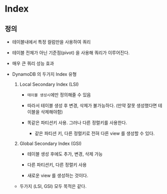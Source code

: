 # Index

## 정의

- 테이블내에서 특정 컬럼만을 사용하여 쿼리

- 테이블 전체가 아닌 기준점(pivot) 을 사용해 쿼리가 이루어진다.

- 매우 큰 쿼리 성능 효과

- DynamoDB 의 두가지 Index 유형

    1. Local Secondary Index (LSI)

        - `테이블 생성시`에만 정의해줄 수 있음

        - 따라서 테이블 생성 후 변경, 삭제가 불가능하다. (만약 잘못 생성했다면 테이블을 삭제해야함)

        - 똑같은 파티션키 사용. 그러나 다른 정렬키를 사용한다.

            - 같은 파티션 키, 다른 정렬키로 전혀 다른 view 를 생성할 수 있다. 

    2. Global Secondary Index (GSI)

        - 테이블 생성 후에도 추가, 변경, 삭제 가능

        - 다른 파티션키, 다른 정렬키 사용
        
        - 새로운 view 를 생성하는 것이다. 

    - 두가지 (LSI, GSI) 모두 목적은 같다. 